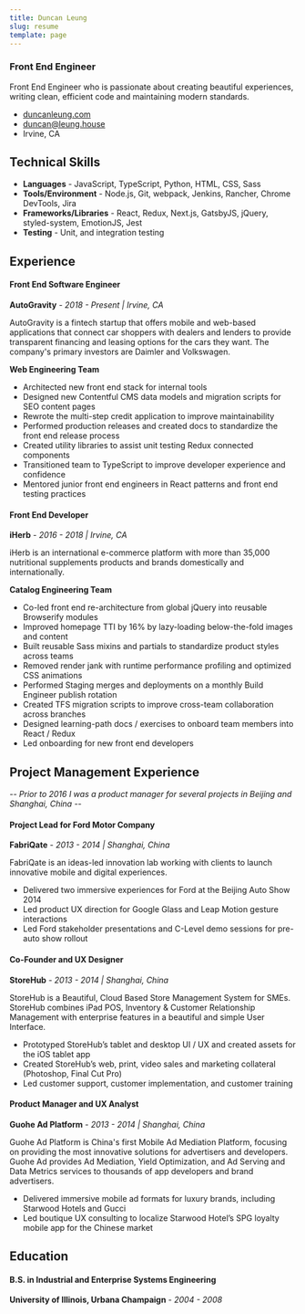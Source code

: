 ```yaml
---
title: Duncan Leung
slug: resume
template: page
---
```


### Front End Engineer

Front End Engineer who is passionate about creating beautiful experiences, writing clean, efficient code and maintaining modern standards.

- [duncanleung.com](https://duncanleung.com)
- <a href="mailto:duncan[AT]leung[DOT]house" target="_blank">duncan@leung.house</a>
- Irvine, CA

## Technical Skills

- **Languages** - JavaScript, TypeScript, Python, HTML, CSS, Sass
- **Tools/Environment** - Node.js, Git, webpack, Jenkins, Rancher, Chrome DevTools, Jira
- **Frameworks/Libraries** - React, Redux, Next.js, GatsbyJS, jQuery, styled-system, EmotionJS, Jest
- **Testing** - Unit, and integration testing
  <!-- - **Concepts** - RESTful API Design/Integration, MVC Architecture, CI/CD, Agile, ADA Compliance -->
  <!-- - **Data** - SQL (MySQL, PostgreSQL) GraphQL, JSON -->

## Experience

#### Front End Software Engineer

**AutoGravity** - _2018 - Present | Irvine, CA_

AutoGravity is a fintech startup that offers mobile and web-based applications that connect car shoppers with dealers and lenders to provide transparent financing and leasing options for the cars they want. The company's primary investors are Daimler and Volkswagen.

**Web Engineering Team**

- Architected new front end stack for internal tools
- Designed new Contentful CMS data models and migration scripts for SEO content pages
- Rewrote the multi-step credit application to improve maintainability
- Performed production releases and created docs to standardize the front end release process
- Created utility libraries to assist unit testing Redux connected components
- Transitioned team to TypeScript to improve developer experience and confidence
- Mentored junior front end engineers in React patterns and front end testing practices

#### Front End Developer

**iHerb** - _2016 - 2018 | Irvine, CA_

iHerb is an international e-commerce platform with more than 35,000 nutritional supplements products and brands domestically and internationally.

**Catalog Engineering Team**

- Co-led front end re-architecture from global jQuery into reusable Browserify modules
- Improved homepage TTI by 16% by lazy-loading below-the-fold images and content
- Built reusable Sass mixins and partials to standardize product styles across teams
- Removed render jank with runtime performance profiling and optimized CSS animations
- Performed Staging merges and deployments on a monthly Build Engineer publish rotation
- Created TFS migration scripts to improve cross-team collaboration across branches
- Designed learning-path docs / exercises to onboard team members into React / Redux
- Led onboarding for new front end developers

## Project Management Experience

_-- Prior to 2016 I was a product manager for several projects in Beijing and Shanghai, China --_

#### Project Lead for Ford Motor Company

**FabriQate** - _2013 - 2014 | Shanghai, China_

FabriQate is an ideas-led innovation lab working with clients to launch innovative mobile and digital experiences.

- Delivered two immersive experiences for Ford at the Beijing Auto Show 2014
- Led product UX direction for Google Glass and Leap Motion gesture interactions
- Led Ford stakeholder presentations and C-Level demo sessions for pre-auto show rollout

#### Co-Founder and UX Designer

**StoreHub** - _2013 - 2014 | Shanghai, China_

StoreHub is a Beautiful, Cloud Based Store Management System for SMEs. StoreHub combines iPad POS, Inventory & Customer Relationship Management with enterprise features in a beautiful and simple User Interface.

- Prototyped StoreHub’s tablet and desktop UI / UX and created assets for the iOS tablet app
- Created StoreHub’s web, print, video sales and marketing collateral (Photoshop, Final Cut Pro)
- Led customer support, customer implementation, and customer training

#### Product Manager and UX Analyst

**Guohe Ad Platform** - _2013 - 2014 | Shanghai, China_

Guohe Ad Platform is China's first Mobile Ad Mediation Platform, focusing on providing the most innovative solutions for advertisers and developers. Guohe Ad provides Ad Mediation, Yield Optimization, and Ad Serving and Data Metrics services to thousands of app developers and brand advertisers.

- Delivered immersive mobile ad formats for luxury brands, including Starwood Hotels and Gucci
- Led boutique UX consulting to localize Starwood Hotel’s SPG loyalty mobile app for the Chinese market

## Education

#### B.S. in Industrial and Enterprise Systems Engineering

**University of Illinois, Urbana Champaign** - _2004 - 2008_
